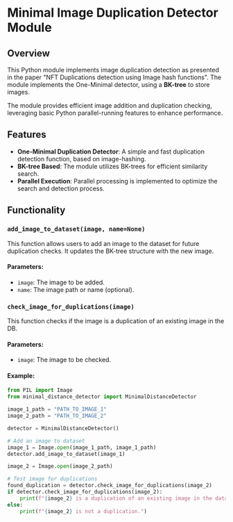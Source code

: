 # Minimal Image Duplication Detector Module

## Overview

This Python module implements image duplication detection as presented in the paper "NFT Duplications detection using 
Image hash functions". The module implements the One-Minimal detector, using a **BK-tree** to store images.

The module provides efficient image addition and duplication checking, leveraging basic Python parallel-running features to enhance performance.

## Features

- **One-Minimal Duplication Detector**: A simple and fast duplication detection function, based on image-hashing.
- **BK-tree Based**: The module utilizes BK-trees for efficient similarity search.
- **Parallel Execution**: Parallel processing is implemented to optimize the search and detection process.

## Functionality

### `add_image_to_dataset(image, name=None)`

This function allows users to add an image to the dataset for future duplication checks. It updates the BK-tree structure with the new image.

#### Parameters:
- `image`: The image to be added.
- `name`: The image path or name (optional).

### `check_image_for_duplications(image)`

This function checks if the image is a duplication of an existing image in the DB.

#### Parameters:
- `image`: The image to be checked.

#### Example:
```python
from PIL import Image
from minimal_distance_detector import MinimalDistanceDetector

image_1_path = "PATH_TO_IMAGE_1"
image_2_path = "PATH_TO_IMAGE_2"

detector = MinimalDistanceDetector()

# Add an image to dataset
image_1 = Image.open(image_1_path, image_1_path)
detector.add_image_to_dataset(image_1)

image_2 = Image.open(image_2_path)

# Test image for duplications
found_duplication = detector.check_image_for_duplications(image_2)
if detector.check_image_for_duplications(image_2):
    print(f"{image_2} is a duplication of an existing image in the dataset.")
else:
    print(f"{image_2} is not a duplication.")
```

